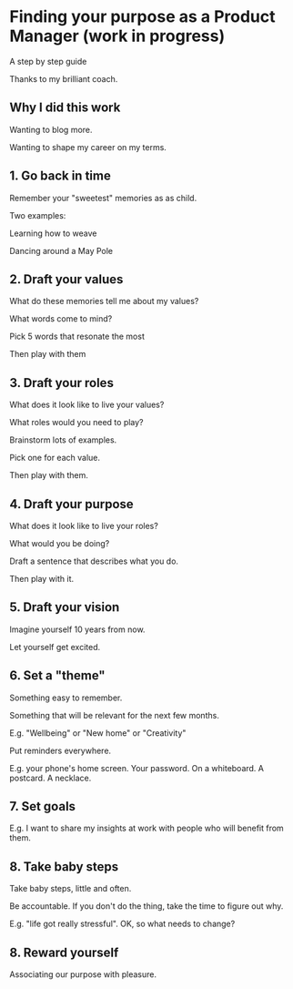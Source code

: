 # Finding your purpose as a Product Manager (work in progress)
A step by step guide

Thanks to my brilliant coach.

## Why I did this work

Wanting to blog more.

Wanting to shape my career on my terms.

## 1. Go back in time

Remember your "sweetest" memories as as child.

Two examples:

Learning how to weave 

Dancing around a May Pole

## 2. Draft your values

What do these memories tell me about my values?

What words come to mind?

Pick 5 words that resonate the most

Then play with them

## 3. Draft your roles

What does it look like to live your values?

What roles would you need to play?

Brainstorm lots of examples.

Pick one for each value.

Then play with them.

## 4. Draft your purpose

What does it look like to live your roles?

What would you be doing?

Draft a sentence that describes what you do.

Then play with it.

## 5. Draft your vision

Imagine yourself 10 years from now.

Let yourself get excited.

## 6. Set a "theme" 

Something easy to remember. 

Something that will be relevant for the next few months.

E.g. "Wellbeing" or "New home" or "Creativity"

Put reminders everywhere.

E.g. your phone's home screen. Your password. On a whiteboard. A postcard. A necklace.

## 7. Set goals

E.g. I want to share my insights at work with people who will benefit from them.

## 8. Take baby steps

Take baby steps, little and often.

Be accountable. If you don't do the thing, take the time to figure out why.

E.g. "life got really stressful". OK, so what needs to change?

## 8. Reward yourself

Associating our purpose with pleasure.
